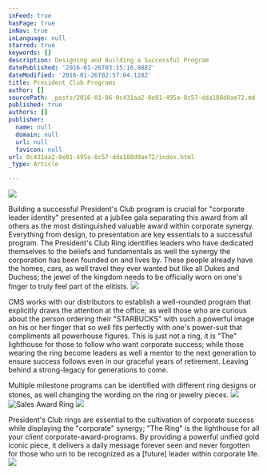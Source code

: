 ```yaml
---
inFeed: true
hasPage: true
inNav: true
inLanguage: null
starred: true
keywords: []
description: Designing and Building a Successful Program
datePublished: '2016-01-26T03:15:16.988Z'
dateModified: '2016-01-26T02:57:04.128Z'
title: President Club Programs
author: []
sourcePath: _posts/2016-01-06-0c431aa2-8e01-495a-8c57-dda188d0ae72.md
published: true
authors: []
publisher:
  name: null
  domain: null
  url: null
  favicon: null
url: 0c431aa2-8e01-495a-8c57-dda188d0ae72/index.html
_type: Article

---
```

![](https://s3-us-west-2.amazonaws.com/the-grid-img/p/735d4a0176a61934f483ebe13e3ebca33188f5f5.jpg)

Building a successful President's Club program is crucial for "corporate leader identity" presented at a jubilee gala separating this award from all others as the most distinguished valuable award within corporate synergy.  Everything from design, to presentation are key essentials to a successful program.  The President's Club Ring identifies leaders who have dedicated themselves to the beliefs and fundamentals as well the synergy the corporation has been founded on and lives by.  These people already have the homes, cars, as well travel they ever wanted but like all Dukes and Duchess; the jewel of the kingdom needs to be officially worn on one's finger to truly feel part of the elitists.
![](https://the-grid-user-content.s3-us-west-2.amazonaws.com/20a3beaf-c7e7-472f-b49e-323fc77403e9.jpg)

CMS works with our distributors to establish a well-rounded program that explicitly draws the attention at the office; as well those who are curious about the person ordering their "STARBUCKS" with such a powerful image on his or her finger that so well fits perfectly with one's power-suit that compliments all powerhouse figures.  This is just not a ring, it is "The" lighthouse for those to follow who want corporate success; while those wearing the ring become leaders as well a mentor to the next generation to ensure success follows even in our graceful years of retirement.  Leaving behind a strong-legacy for generations to come.

Multiple milestone programs can be identified with different ring designs or stones, as well changing the wording on the ring or jewelry pieces.
![](https://the-grid-user-content.s3-us-west-2.amazonaws.com/c296f103-8a53-42bf-972f-1c7958f4292b.jpg)
![Sales Award Ring](https://the-grid-user-content.s3-us-west-2.amazonaws.com/605abbc6-2792-4d58-854c-838f80846e3e.jpg)
![](https://the-grid-user-content.s3-us-west-2.amazonaws.com/ed76b831-a84b-48e4-866e-bd359a1bca71.jpg)

President's Club rings are essential to the cultivation of corporate success while displaying the "corporate" synergy; "The Ring" is the lighthouse for all your client corporate-award-programs. By providing a powerful unified gold iconic piece, it delivers a daily message forever seen and never forgotten for those who urn to be recognized as a \[future\] leader within corporate life.
![](https://s3-us-west-2.amazonaws.com/the-grid-img/p/0be10295c1f1ddb333cdfe180b43b5f421a3e007.jpg)